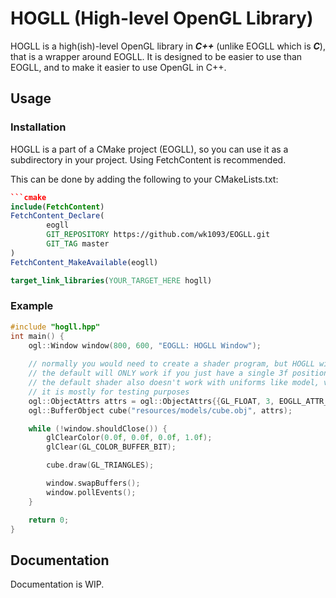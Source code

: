 # HOGLL (High-level OpenGL Library)

HOGLL is a high(ish)-level OpenGL library in ***C++*** (unlike EOGLL which is ***C***), that is a wrapper around EOGLL. It is designed to be easier to use than EOGLL, and to make it easier to use OpenGL in C++.

## Usage
### Installation
HOGLL is a part of a CMake project (EOGLL), so you can use it as a subdirectory in your project. Using FetchContent is recommended.

This can be done by adding the following to your CMakeLists.txt:
```cmake
```cmake
include(FetchContent)
FetchContent_Declare(
        eogll
        GIT_REPOSITORY https://github.com/wk1093/EOGLL.git
        GIT_TAG master
)
FetchContent_MakeAvailable(eogll)

target_link_libraries(YOUR_TARGET_HERE hogll)
```

### Example
```c++
#include "hogll.hpp"
int main() {
    ogl::Window window(800, 600, "EOGLL: HOGLL Window");
    
    // normally you would need to create a shader program, but HOGLL will create a basic default one
    // the default will ONLY work if you just have a single 3f position attribute, otherwise you will need to create your own shader
    // the default shader also doesn't work with uniforms like model, view, or projection
    // it is mostly for testing purposes
    ogl::ObjectAttrs attrs = ogl::ObjectAttrs{{GL_FLOAT, 3, EOGLL_ATTR_POSITION}};
    ogl::BufferObject cube("resources/models/cube.obj", attrs);

    while (!window.shouldClose()) {
        glClearColor(0.0f, 0.0f, 0.0f, 1.0f);
        glClear(GL_COLOR_BUFFER_BIT);

        cube.draw(GL_TRIANGLES);

        window.swapBuffers();
        window.pollEvents();
    }

    return 0;
}
```

## Documentation

Documentation is WIP.